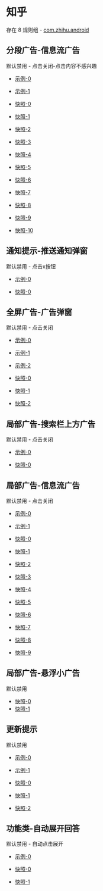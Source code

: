 # 知乎

存在 8 规则组 - [com.zhihu.android](/src/apps/com.zhihu.android.ts)

## 分段广告-信息流广告

默认禁用 - 点击关闭-点击内容不感兴趣

- [示例-0](https://m.gkd.li/57941037/f6498773-af55-4ba9-96fa-4c0597523d55)
- [示例-1](https://m.gkd.li/57941037/c52e22c6-987e-46c2-a4ca-e1182972ed94)

- [快照-0](https://i.gkd.li/i/13849671)
- [快照-1](https://i.gkd.li/i/14645530)
- [快照-2](https://i.gkd.li/i/12647525)
- [快照-3](https://i.gkd.li/i/14178516)
- [快照-4](https://i.gkd.li/i/13849442)
- [快照-5](https://i.gkd.li/i/14178979)
- [快照-6](https://i.gkd.li/i/14321041)
- [快照-7](https://i.gkd.li/i/14468152)
- [快照-8](https://i.gkd.li/i/14192451)
- [快照-9](https://i.gkd.li/i/14730741)
- [快照-10](https://i.gkd.li/i/13849689)

## 通知提示-推送通知弹窗

默认禁用 - 点击x按钮

- [示例-0](https://m.gkd.li/57941037/25cfef06-fe50-4250-bf45-1f6210f95063)

- [快照-0](https://i.gkd.li/i/12647583)

## 全屏广告-广告弹窗

默认禁用 - 点击关闭

- [示例-0](https://m.gkd.li/57941037/9eb78a95-c2dc-4a8b-9b86-f9d0fc0ed6fd)
- [示例-1](https://m.gkd.li/57941037/a5c471b6-dbc7-4150-be52-3ae4a28806e0)
- [示例-2](https://m.gkd.li/57941037/335dee89-4b55-40f1-8316-b7b4f86a8ee6)

- [快照-0](https://i.gkd.li/i/12707676)
- [快照-1](https://i.gkd.li/i/14648128)
- [快照-2](https://i.gkd.li/i/12647421)

## 局部广告-搜索栏上方广告

默认禁用 - 点击关闭

- [示例-0](https://m.gkd.li/101449500/11c26ab8-0b01-4345-8ea8-d4e97233b723)

- [快照-0](https://i.gkd.li/i/14156887)

## 局部广告-信息流广告

默认禁用 - 点击关闭

- [示例-0](https://m.gkd.li/57941037/0443d5cb-aa24-4447-afd7-58c5a09af835)
- [示例-1](https://m.gkd.li/45487685/c7d89c48-91d1-4658-b22e-d2626117be8b)

- [快照-0](https://i.gkd.li/i/14178980)
- [快照-1](https://i.gkd.li/i/14206949)
- [快照-2](https://i.gkd.li/i/14232195)
- [快照-3](https://i.gkd.li/i/14235024)
- [快照-4](https://i.gkd.li/i/14206988)
- [快照-5](https://i.gkd.li/i/14220104)
- [快照-6](https://i.gkd.li/i/14421277)
- [快照-7](https://i.gkd.li/i/14296163)
- [快照-8](https://i.gkd.li/i/14332161)
- [快照-9](https://i.gkd.li/i/14391614)

## 局部广告-悬浮小广告

默认禁用

- [快照-0](https://i.gkd.li/i/14296251)
- [快照-1](https://i.gkd.li/i/14635636)

## 更新提示

默认禁用

- [示例-0](https://m.gkd.li/57941037/728ea1cd-ca19-4de9-9e7e-eb2a3513f965)
- [示例-1](https://m.gkd.li/57941037/728ea1cd-ca19-4de9-9e7e-eb2a3513f965)

- [快照-0](https://i.gkd.li/i/14445502)
- [快照-1](https://i.gkd.li/i/14445815)
- [快照-2](https://i.gkd.li/i/14445502)

## 功能类-自动展开回答

默认禁用 - 自动点击展开

- [示例-0](https://m.gkd.li/57941037/6f6e5fd0-98a8-4a92-be02-7f34e3c5b8bd)

- [快照-0](https://i.gkd.li/i/12647688)
- [快照-1](https://i.gkd.li/i/12707687)
